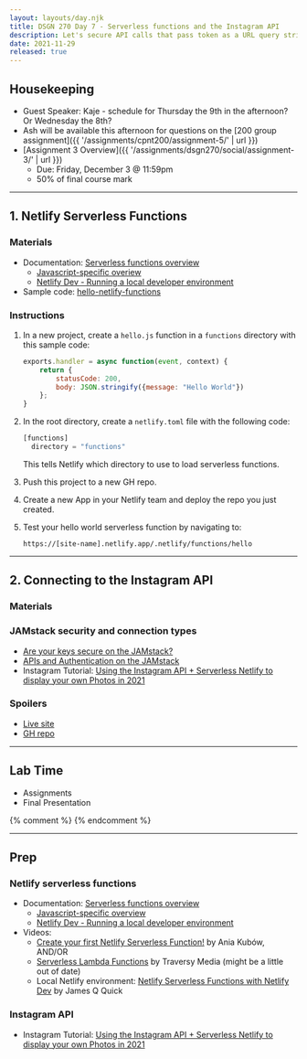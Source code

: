 ```yaml
---
layout: layouts/day.njk
title: DSGN 270 Day 7 - Serverless functions and the Instagram API
description: Let's secure API calls that pass token as a URL query string.
date: 2021-11-29
released: true
---
```


## Housekeeping
- Guest Speaker: Kaje - schedule for Thursday the 9th in the afternoon? Or Wednesday the 8th?
- Ash will be available this afternoon for questions on the [200 group assignment]({{ '/assignments/cpnt200/assignment-5/' | url }})
- [Assignment 3 Overview]({{ '/assignments/dsgn270/social/assignment-3/' | url }})
    - Due: Friday, December 3 @ 11:59pm
    - 50% of final course mark

---

## 1. Netlify Serverless Functions
### Materials
- Documentation: [Serverless functions overview](https://docs.netlify.com/functions/overview/)
    - [Javascript-specific overiew](https://docs.netlify.com/functions/build-with-javascript/)
    - [Netlify Dev - Running a local developer environment](https://docs.netlify.com/cli/get-started/#netlify-dev)
- Sample code: [hello-netlify-functions](https://github.com/acidtone/hello-netlify-functions)

### Instructions
1. In a new project, create a `hello.js` function in a `functions` directory with this sample code:
    ```js
    exports.handler = async function(event, context) {
        return {
            statusCode: 200,
            body: JSON.stringify({message: "Hello World"})
        };
    }
    ```
2. In the root directory, create a `netlify.toml` file with the following code:

    ```js
    [functions]
      directory = "functions"
    ```

    This tells Netlify which directory to use to load serverless functions.
3. Push this project to a new GH repo.
4. Create a new App in your Netlify team and deploy the repo you just created.
5. Test your hello world serverless function by navigating to:

    ```
    https://[site-name].netlify.app/.netlify/functions/hello
    ```

---

## 2. Connecting to the Instagram API
### Materials
### JAMstack security and connection types
- [Are your keys secure on the JAMstack?](https://dev.to/shortdiv/are-your-keys-secure-on-the-jamstack-pin)
- [APIs and Authentication on the JAMstack ](https://css-tricks.com/apis-and-authentication-on-the-jamstack/)
- Instagram Tutorial: [Using the Instagram API + Serverless Netlify to display your own Photos in 2021](https://harrisonkolor.medium.com/using-the-instagram-api-serverless-netlify-to-display-your-own-photos-in-2021-7923014522d0)

### Spoilers
- [Live site](https://laughing-allen-ca1d0d.netlify.app/)
- [GH repo](https://github.com/sait-wbdv/hello-instagram-netlify)

---

## Lab Time
- Assignments
- Final Presentation

{% comment %}
{% endcomment %}

---

## Prep

### Netlify serverless functions
- Documentation: [Serverless functions overview](https://docs.netlify.com/functions/overview/)
    - [Javascript-specific overview](https://docs.netlify.com/functions/build-with-javascript/)
    - [Netlify Dev - Running a local developer environment](https://docs.netlify.com/cli/get-started/#netlify-dev)
- Videos:
    - [Create your first Netlify Serverless Function!](https://www.youtube.com/watch?v=n_KASTN0gUE) by Ania Kubów, AND/OR
    - [Serverless Lambda Functions](https://www.youtube.com/watch?v=drJwMlD9Mjo) by Traversy Media (might be a little out of date)
    - Local Netlify environment: [Netlify Serverless Functions with Netlify Dev](https://www.youtube.com/watch?v=bVmUHvVK8Hs) by James Q Quick

### Instagram API
- Instagram Tutorial: [Using the Instagram API + Serverless Netlify to display your own Photos in 2021](https://harrisonkolor.medium.com/using-the-instagram-api-serverless-netlify-to-display-your-own-photos-in-2021-7923014522d0)
